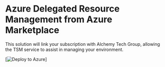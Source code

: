 # Azure Delegated Resource Management from Azure Marketplace

This solution will link your subscription with Alchemy Tech Group, allowing the TSM service to assist in managing your environment.

[![Deploy to Azure](https://portal.azure.com/#create/Microsoft.Template/uri/https%3A%2F%2Fraw.githubusercontent.com%2FAlchemyTechGroup%2FLighthouse-Onboarding%2Fmain%2FLH%2Ftemplate.json)]